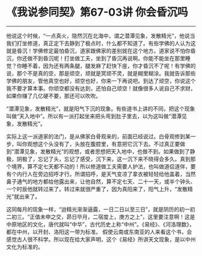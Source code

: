 # 《我说参同契》第67-03讲 你会昏沉吗

------

他说这个时候，“一点真火，隐然沉在北海中，谓之潜潭见象，发散精光”，他说当我们打坐修道，真正定下去静到了极点时，什么都不知道了。有些学佛的人认为这就是昏沉！学佛修定最怕昏沉，道家跟佛家的差别就在这个地方。道家说不怕你昏沉，你还做不到昏沉呢！打坐做工夫，坐到了昏沉再说啊。你能不能坐在那里睡觉？你睡不着，因为还有两条腿，腿发麻了赶快下座，你才昏沉不了呢！有学佛的说，那个不是真的空，那是顽空，顽就是冥顽不灵，就是糊里糊涂。我就告诉那些学佛的朋友，管他真空也好，顽空也好，你来一下再说吧。到达了顽空，你说这个我不要才算本事。你顽空都没有达到，还怕自己顽空！就像很多人说自己不求财，如果你赚了几亿硬不要，那还可以吹吹。

“潜潭见象，发散精光”，就是阳气下沉的现象。有些道书上讲的不同，把这个现象叫做“天入地中”。所以有一派打起坐来把头弯到肚子里去，以为这叫做“潜潭见象，发散精光”。

实际上这一派道家的法门，是从佛家白骨观来的，前面已经说过。白骨观修到某一步，叫你观想这个头没有了，头放在腹腔里，有意把它沉下去。不过真正要做到“潜潭见象，发散精光”的观想，或者思想把天入地中，也做不到。如果做到了静极，阴极了，忘记了头，忘记了感受，沉下来，这一沉下来不晓得会多久。真到那个境界，算不定七天都不动的！所以修道做工夫需要人护法，也叫做道侣道伴，要有个内行人在旁边招呼才行。所谓招呼，是天气变凉了拿衣被轻轻给他盖着，当然鼻子通气的地方都给他露出来，让他自然，算不定七天、二十一天，或半个钟头、一个时辰他就转过来了。转过来就很严重了，因为真阳来了，阳气上升，“发散精光”就出来了。

这同每月的现象一样，“迨精光渐渐逼露，一日二日以至三日”，就是阴历的初一初二初三。“正值未申之交，昴日毕月，二宿度上，庚方之上”，这里要注意啊！这是中原地区的文化，唐代就叫“中华”，古代历史上称“中州”。《易经》、《河洛理数》，都在中州，以开封、洛阳这一带为标准。 假使云南或东南亚的人来看这个书，会感觉古人很不科学。所以现在给大家声明，这个《易经》所讲天文现象，是以中州文化为标准的。